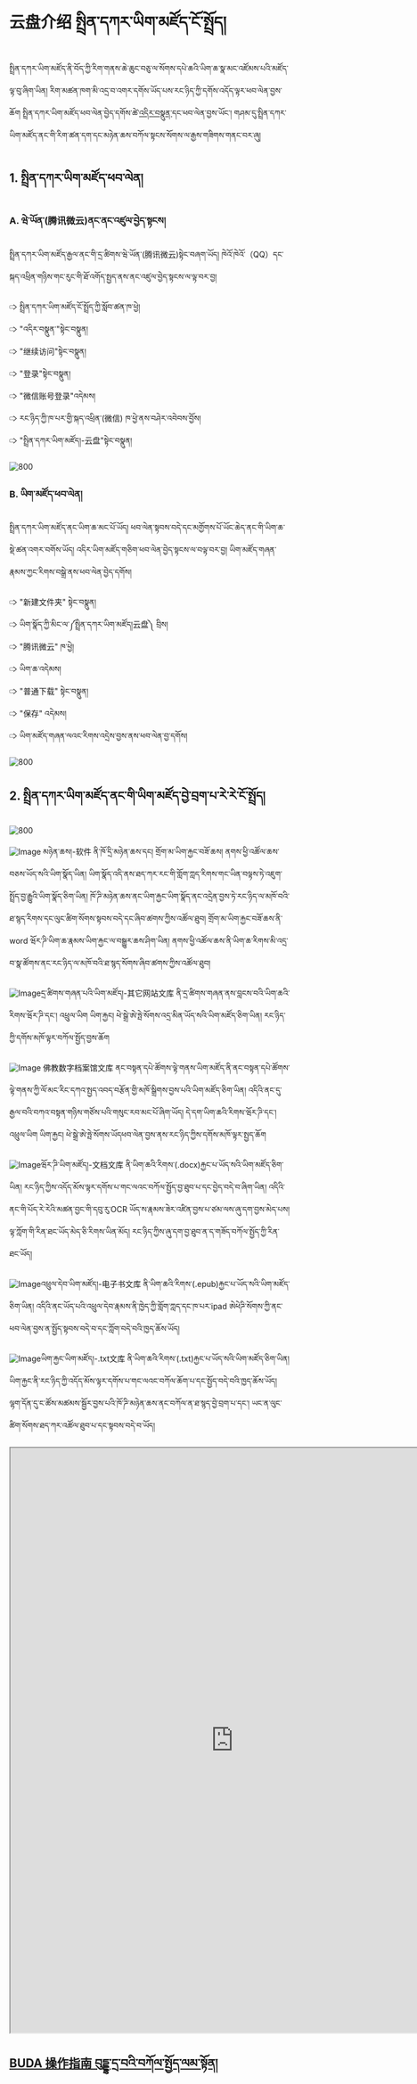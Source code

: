 # 云盘介绍 སྤྲིན་དཀར་ཡིག་མཛོད་ངོ་སྤྲོད། 


སྤྲིན་དཀར་ཡིག་མཛོད་ནི་བོད་ཀྱི་རིག་གནས་ཆེ་ཆུང་བཅུ་ལ་སོགས་དཔེ་ཆའི་ཡིག་ཆ་སྣ་མང་འཛོམས་པའི་མཛོད་ལྟ་བུ་ཞིག་ཡིན། རིག་མཚན་ཁག་མི་འདྲ་བ་འགར་དགོས་ཡོད་པས་རང་ཉིད་ཀྱི་དགོས་འདོད་ལྟར་ཕབ་ལེན་བྱས་ཆོག སྤྲིན་དཀར་ཡིག་མཛོད་ཕབ་ལེན་བྱེད་དགོས་ཚེ་[འདིར་བསྣུན་](=99735816)དང་ཕབ་ལེན་བྱས་ཡོང་། གཤམ་དུ་སྤྲིན་དཀར་ཡིག་མཛོད་ནང་གི་རིག་ཚན་དག་དང་མཉེན་ཆས་བཀོལ་སྟངས་སོགས་ལ་རྒྱས་གཟིགས་གནང་བར་ཞུ། 

## 1. སྤྲིན་དཀར་ཡིག་མཛོད་ཕབ་ལེན། 

### A. ཝེ་ཡོན་(腾讯微云)ནང་ནང་འཛུལ་བྱེད་སྟངས། 

སྤྲིན་དཀར་ཡིག་མཛོད་རྒྱལ་ནང་གི་དྲ་ཚིགས་ཝེ་ཡོན་(腾讯微云)སྟེང་བཞག་ཡོད། ཁེའོ་ཁེའོ་（QQ）དང་སྐད་འཕྲིན་གཉིས་གང་རུང་གི་ཐོ་འགོད་སྤྱད་ནས་ནང་འཛུལ་བྱེད་སྟངས་ལ་ལྟ་བར་བྱ། 

🢥 སྤྲིན་དཀར་ཡིག་མཛོད་ངོ་སྤྲོད་ཀྱི་སློབ་ཚན་ཁ་ཕྱེ།  
🢥 "འདིར་བསྣུན་"སྟེང་བསྣུན།  
🢥 "继续访问"སྟེང་བསྣུན།  
🢥 "登录"སྟེང་བསྣུན།  
🢥 "微信账号登录"འདེམས།  
🢥 རང་ཉིད་ཀྱི་ཁ་པར་གྱི་སྐད་འཕྲིན་(微信) ཁ་ཕྱེ་ནས་བཤེར་འབེབས་བྱོས།  
🢥 "སྤྲིན་དཀར་ཡིག་མཛོད།-云盘"སྟེང་བསྣུན། 

![800](images/000007.gif)

### B. ཡིག་མཛོད་ཕབ་ལེན། 

སྤྲིན་དཀར་ཡིག་མཛོད་ནང་ཡིག་ཆ་མང་པོ་ཡོད། ཕབ་ལེན་སྟབས་བདེ་དང་མགྱོགས་པོ་ཡོང་ཆེད་ནང་གི་ཡིག་ཆ་སྡེ་ཚན་འགར་བགོས་ཡོད། འདིར་ཡིག་མཛོད་གཅིག་ཕབ་ལེན་བྱེད་སྟངས་ལ་བལྟ་བར་བྱ། ཡིག་མཛོད་གཞན་རྣམས་ཀྱང་རིགས་བསྒྲེ་ནས་ཕབ་ལེན་བྱེད་དགོས། 

🢥 "新建文件夹" སྟེང་བསྣུན།  
🢥 ཡིག་སྣོད་ཀྱི་མིང་ལ་༼སྤྲིན་དཀར་ཡིག་མཛོད།云盘༽ བྲིས།  
🢥 "腾讯微云" ཁ་ཕྱེ།  
🢥 ཡིག་ཆ་འདེམས།  
🢥 "普通下载" སྟེང་བསྣུན།  
🢥 "保存" འདེམས།  
🢥 ཡིག་མཛོད་གཞན་ལའང་རིགས་འདྲེས་བྱས་ནས་ཕབ་ལེན་བྱ་དགོས། 

![800](images/000008.gif)

## 2. སྤྲིན་དཀར་ཡིག་མཛོད་ནང་གི་ཡིག་མཛོད་བྱེ་བྲག་པ་རེ་རེ་ངོ་སྤྲོད། 

![800](images/000001.png)

![Image](images/000002.png) མཉེན་ཆས།-软件 ནི་ཁོ་དྲི་མཉེན་ཆས་དང། གྲོག་མ་ཡིག་རྐྱང་བཟོ་ཆས། ནགས་ཕྱི་འཚོལ་ཆས་བཅས་ཡོད་སའི་ཡིག་སྣོད་ཡིན། ཡིག་སྣོད་འདི་ནས་ཐད་ཀར་རང་གི་གློག་ཀླད་རིགས་གང་ཡིན་བལྟས་ཏེ་འཇུག་སྤྲོད་བྱ་རྒྱུའི་ཡིག་སྣོད་ཅིག་ཡིན། ཁོ་ཌི་མཉེན་ཆས་ནང་ཡིག་རྐྱང་ཡིག་སྣོད་ནང་འདྲེན་བྱས་ཏེ་རང་ཉིད་ལ་མཁོ་བའི་ཐ་སྙད་རིགས་དང་ལུང་ཚིག་སོགས་སྟབས་བདེ་དང་ཞིབ་ཚགས་ཀྱིས་འཚོལ་ཐུབ། གྲོག་མ་ཡིག་རྐྱང་བཟོ་ཆས་ནི་word ཝོར་ཌི་ཡིག་ཆ་རྣམས་ཡིག་རྐྱང་ལ་བསྒྱུར་ཆས་ཤིག་ཡིན། ནགས་ཕྱི་འཚོལ་ཆས་ནི་ཡིག་ཆ་རིགས་མི་འདྲ་བ་སྣ་ཚོགས་ནང་རང་ཉིད་ལ་མཁོ་བའི་ཐ་སྙད་སོགས་ཞིབ་ཚགས་ཀྱིས་འཚོལ་ཐུབ།

![Image](images/000010.png)དྲ་ཚིགས་གཞན་པའི་ཡིག་མཛོད།-其它网站文库 ནི་དྲ་ཚིགས་གཞན་ནས་བླངས་བའི་ཡིག་ཆའི་རིགས་ཝོར་ཌི་དང་། འཕྲུལ་ཡིག ཡིག་རྐྱང། ཕེ་སྒྲེ་ཨེ་ཧྤེ་སོགས་འདྲ་མིན་ཡོད་སའི་ཡིག་མཛོད་ཅིག་ཡིན། རང་ཉིད་ཀྱི་དགོས་མཁོ་ལྟར་བཀོལ་སྤྱོད་བྱས་ཆོག

![Image](images/000011.png) 佛教数字档案馆文库 ནང་བསྟན་དཔེ་ཚོགས་ལྟེ་གནས་ཡིག་མཛོད་ནི་ནང་བསྟན་དཔེ་ཚོགས་ལྟེ་གནས་ཀྱི་ལོ་མང་རིང་དཀའ་སྤྱད་འབད་བརྩོན་གྱི་མཁོ་སྒྲིགས་བྱས་པའི་ཡིག་མཛོད་ཅིག་ཡིན། འདིའི་ནང་དུ་རྒྱལ་བའི་བཀའ་བསྟན་གཉིས་གཙོས་པའི་གསུང་རབ་མང་པོ་ཞིག་ཡོད། དེ་དག་ཡིག་ཆའི་རིགས་ཝོར་ཌི་དང་། འཕྲུལ་ཡིག ཡིག་རྐྱང། ཕེ་སྒྲེ་ཨེ་ཧྤེ་སོགས་ཡོདཕབ་ལེན་བྱས་ནས་རང་ཉིད་ཀྱིས་དགོས་མཁོ་ལྟར་སྤྱད་ཆོག

![Image](images/000003.png)ཝོར་ཌི་ཡིག་མཛོད།-文档文库 ནི་ཡིག་ཆའི་རིགས་(.docx)རྐྱང་པ་ཡོད་སའི་ཡིག་མཛོད་ཅིག་ཡིན། རང་ཉིད་ཀྱིས་འདོད་མོས་ལྟར་དགོས་པ་གང་ལའང་བཀོལ་སྤྱོད་བྱ་ཐུབ་པ་དང་བྱེད་བདེ་བ་ཞིག་ཡིན། འདིའི་ནང་གི་པོད་རེ་རེའི་མཚན་བྱང་གི་དབུ་རུ་OCR ཡོད་ས་རྣམས་ཟེར་འཛིན་བྱས་པ་ཙམ་ལས་ཞུ་དག་བྱས་མེད་པས། ལྟ་ཀློག་གི་རིན་ཐང་ཡོད་མེད་ཅི་རིགས་ཡིན་མོད། རང་ཉིད་ཀྱིས་ཞུ་དག་བྱ་ཐུབ་ན་ད་གཟོད་བཀོལ་སྤྱོད་ཀྱི་རིན་ཐང་ཡོད།

![Image](images/000004.png)འཕྲུལ་དེབ་ཡིག་མཛོད།-电子书文库 ནི་ཡིག་ཆའི་རིགས་(.epub)རྐྱང་པ་ཡོད་སའི་ཡིག་མཛོད་ཅིག་ཡིན། འདིའི་ནང་ཡོད་པའི་འཕྲུལ་དེབ་རྣམས་ནི་ཁྱེད་ཀྱི་གློག་ཀླད་དང་ཁ་པར་ipad ཨེཕེཌི་སོགས་ཀྱི་ནང་ཕབ་ལེན་བྱས་ན་སྤྱོད་སྟབས་བདེ་བ་དང་ཀློག་བདེ་བའི་ཁྱད་ཆོས་ཡོད།

![Image](images/000012.png)ཡིག་རྐྱང་ཡིག་མཛོད།-.txt文库 ནི་ཡིག་ཆའི་རིགས་(.txt)རྐྱང་པ་ཡོད་སའི་ཡིག་མཛོད་ཅིག་ཡིན། ཡིག་རྐྱང་ནི་རང་ཉིད་ཀྱི་འདོད་མོས་ལྟར་དགོས་པ་གང་ལའང་བཀོལ་ཆོག་པ་དང་སྤྱོད་བདེ་བའི་ཁྱད་ཆོས་ཡོད། ལྷག་དོན་དུ་ང་ཚོས་མཚམས་སྦྱོར་བྱས་པའི་ཁོ་ཌི་མཉེན་ཆས་ནང་བཀོལ་ན་ཐ་སྙད་བྱེ་བྲག་པ་དང་། ཡང་ན་ལུང་ཚིག་སོགས་ཐད་ཀར་འཚོལ་ཐུབ་པ་དང་སྟབས་བདེ་བ་ཡོད།

<p class="hide top"><iframe src="https://shimowendang.com/forms/zHpyXaq4nOcSLGDw/fill?channel=1" style="height:1050px;width:800px;"></iframe></p>

##  [BUDA 操作指南 བུདྡྷ་དྲ་བའི་བཀོལ་སྤྱོད་ལམ་སྟོན།](https://github.com/buda-base/budax)
